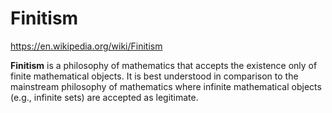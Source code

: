 # Finitism

https://en.wikipedia.org/wiki/Finitism

**Finitism** is a philosophy of mathematics that accepts the existence only of finite mathematical objects. It is best understood in comparison to the mainstream philosophy of mathematics where infinite mathematical objects (e.g., infinite sets) are accepted as legitimate.
